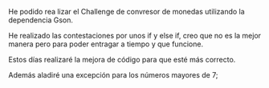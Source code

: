 He podido rea lizar el Challenge de convresor de monedas utilizando la dependencia Gson.

He realizado las contestaciones por unos if y else if, creo que no es la mejor manera pero para poder entragar a tiempo y que funcione.

Estos días realizaré la mejora de código para que esté más correcto.

Además aladiré una excepción para los números mayores de 7;
